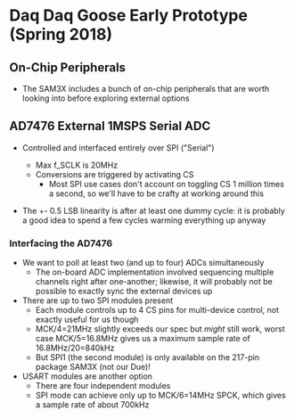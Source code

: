 # Daq Daq Goose Early Prototype (Spring 2018)

## On-Chip Peripherals

- The SAM3X includes a bunch of on-chip peripherals that are worth looking into
  before exploring external options

## AD7476 External 1MSPS Serial ADC

- Controlled and interfaced entirely over SPI ("Serial")
  - Max f_SCLK is 20MHz 
  - Conversions are triggered by activating CS
    - Most SPI use cases don't account on toggling CS 1 million times a
        second, so we'll have to be crafty at working around this

- The +- 0.5 LSB linearity is after at least one dummy cycle: it is probably a
  good idea to spend a few cycles warming everything up anyway

### Interfacing the AD7476

- We want to poll at least two (and up to four) ADCs simultaneously
  - The on-board ADC implementation involved sequencing multiple channels
      right after one-another; likewise, it will probably not be possible to
      exactly sync the external devices up
- There are up to two SPI modules present
  - Each module controls up to 4 CS pins for multi-device control, not
      exactly useful for us though
  - MCK/4=21MHz slightly exceeds our spec but _might_ still work, worst case
      MCK/5=16.8MHz gives us a maximum sample rate of 16.8MHz/20=840kHz
  - But SPI1 (the second module) is only available on the 217-pin package
      SAM3X (not our Due)!
- USART modules are another option
  - There are four independent modules
  - SPI mode can achieve only up to MCK/6=14MHz SPCK, which gives a sample rate
    of about 700kHz
